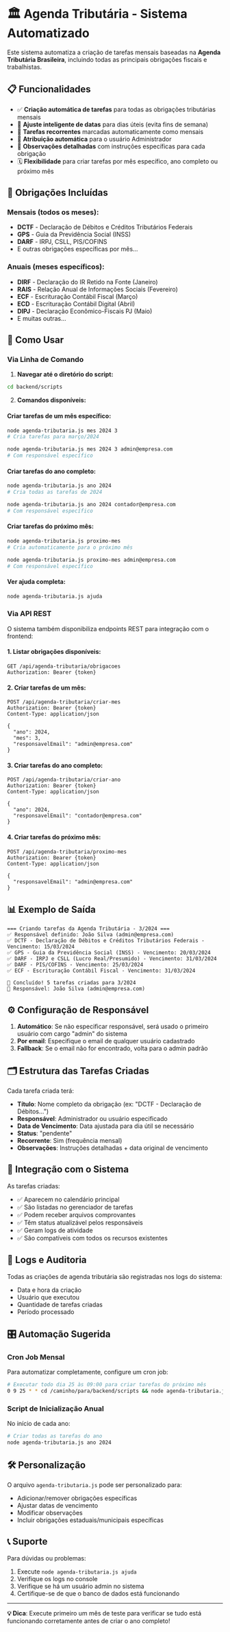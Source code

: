 # 🏛️ Agenda Tributária - Sistema Automatizado

Este sistema automatiza a criação de tarefas mensais baseadas na **Agenda Tributária Brasileira**, incluindo todas as principais obrigações fiscais e trabalhistas.

## 📋 Funcionalidades

- ✅ **Criação automática de tarefas** para todas as obrigações tributárias mensais
- 📅 **Ajuste inteligente de datas** para dias úteis (evita fins de semana)
- 🔄 **Tarefas recorrentes** marcadas automaticamente como mensais
- 👤 **Atribuição automática** para o usuário Administrador
- 📝 **Observações detalhadas** com instruções específicas para cada obrigação
- 🗓️ **Flexibilidade** para criar tarefas por mês específico, ano completo ou próximo mês

## 🎯 Obrigações Incluídas

### Mensais (todos os meses):
- **DCTF** - Declaração de Débitos e Créditos Tributários Federais
- **GPS** - Guia da Previdência Social (INSS)
- **DARF** - IRPJ, CSLL, PIS/COFINS
- E outras obrigações específicas por mês...

### Anuais (meses específicos):
- **DIRF** - Declaração do IR Retido na Fonte (Janeiro)
- **RAIS** - Relação Anual de Informações Sociais (Fevereiro)
- **ECF** - Escrituração Contábil Fiscal (Março)
- **ECD** - Escrituração Contábil Digital (Abril)
- **DIPJ** - Declaração Econômico-Fiscais PJ (Maio)
- E muitas outras...

## 🚀 Como Usar

### Via Linha de Comando

1. **Navegar até o diretório do script:**
```bash
cd backend/scripts
```

2. **Comandos disponíveis:**

#### Criar tarefas de um mês específico:
```bash
node agenda-tributaria.js mes 2024 3
# Cria tarefas para março/2024

node agenda-tributaria.js mes 2024 3 admin@empresa.com
# Com responsável específico
```

#### Criar tarefas do ano completo:
```bash
node agenda-tributaria.js ano 2024
# Cria todas as tarefas de 2024

node agenda-tributaria.js ano 2024 contador@empresa.com
# Com responsável específico
```

#### Criar tarefas do próximo mês:
```bash
node agenda-tributaria.js proximo-mes
# Cria automaticamente para o próximo mês

node agenda-tributaria.js proximo-mes admin@empresa.com
# Com responsável específico
```

#### Ver ajuda completa:
```bash
node agenda-tributaria.js ajuda
```

### Via API REST

O sistema também disponibiliza endpoints REST para integração com o frontend:

#### 1. Listar obrigações disponíveis:
```http
GET /api/agenda-tributaria/obrigacoes
Authorization: Bearer {token}
```

#### 2. Criar tarefas de um mês:
```http
POST /api/agenda-tributaria/criar-mes
Authorization: Bearer {token}
Content-Type: application/json

{
  "ano": 2024,
  "mes": 3,
  "responsavelEmail": "admin@empresa.com"
}
```

#### 3. Criar tarefas do ano completo:
```http
POST /api/agenda-tributaria/criar-ano
Authorization: Bearer {token}
Content-Type: application/json

{
  "ano": 2024,
  "responsavelEmail": "contador@empresa.com"
}
```

#### 4. Criar tarefas do próximo mês:
```http
POST /api/agenda-tributaria/proximo-mes
Authorization: Bearer {token}
Content-Type: application/json

{
  "responsavelEmail": "admin@empresa.com"
}
```

## 📊 Exemplo de Saída

```
=== Criando tarefas da Agenda Tributária - 3/2024 ===
✅ Responsável definido: João Silva (admin@empresa.com)
✅ DCTF - Declaração de Débitos e Créditos Tributários Federais - Vencimento: 15/03/2024
✅ GPS - Guia da Previdência Social (INSS) - Vencimento: 20/03/2024
✅ DARF - IRPJ e CSLL (Lucro Real/Presumido) - Vencimento: 31/03/2024
✅ DARF - PIS/COFINS - Vencimento: 25/03/2024
✅ ECF - Escrituração Contábil Fiscal - Vencimento: 31/03/2024

🎉 Concluído! 5 tarefas criadas para 3/2024
📧 Responsável: João Silva (admin@empresa.com)
```

## ⚙️ Configuração de Responsável

1. **Automático**: Se não especificar responsável, será usado o primeiro usuário com cargo "admin" do sistema
2. **Por email**: Especifique o email de qualquer usuário cadastrado
3. **Fallback**: Se o email não for encontrado, volta para o admin padrão

## 🗂️ Estrutura das Tarefas Criadas

Cada tarefa criada terá:

- **Título**: Nome completo da obrigação (ex: "DCTF - Declaração de Débitos...")
- **Responsável**: Administrador ou usuário especificado
- **Data de Vencimento**: Data ajustada para dia útil se necessário
- **Status**: "pendente"
- **Recorrente**: Sim (frequência mensal)
- **Observações**: Instruções detalhadas + data original de vencimento

## 🔧 Integração com o Sistema

As tarefas criadas:
- ✅ Aparecem no calendário principal
- ✅ São listadas no gerenciador de tarefas
- ✅ Podem receber arquivos comprovantes
- ✅ Têm status atualizável pelos responsáveis
- ✅ Geram logs de atividade
- ✅ São compatíveis com todos os recursos existentes

## 📝 Logs e Auditoria

Todas as criações de agenda tributária são registradas nos logs do sistema:
- Data e hora da criação
- Usuário que executou
- Quantidade de tarefas criadas
- Período processado

## 🎛️ Automação Sugerida

### Cron Job Mensal
Para automatizar completamente, configure um cron job:

```bash
# Executar todo dia 25 às 09:00 para criar tarefas do próximo mês
0 9 25 * * cd /caminho/para/backend/scripts && node agenda-tributaria.js proximo-mes
```

### Script de Inicialização Anual
No início de cada ano:

```bash
# Criar todas as tarefas do ano
node agenda-tributaria.js ano 2024
```

## 🛠️ Personalização

O arquivo `agenda-tributaria.js` pode ser personalizado para:
- Adicionar/remover obrigações específicas
- Ajustar datas de vencimento
- Modificar observações
- Incluir obrigações estaduais/municipais específicas

## 📞 Suporte

Para dúvidas ou problemas:
1. Execute `node agenda-tributaria.js ajuda`
2. Verifique os logs no console
3. Verifique se há um usuário admin no sistema
4. Certifique-se de que o banco de dados está funcionando

---

**💡 Dica**: Execute primeiro um mês de teste para verificar se tudo está funcionando corretamente antes de criar o ano completo!

